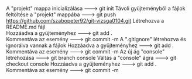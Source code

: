 A "projekt" mappa inicializálása                                ---> git init
Távoli gyüjteményből a fájlok feltöltése a "projekt" mappába    ---> git push https://github.com/szabopeter92/git-vizsga0104.git
Létrehozva a README.md fájl                       
Hozzáadva a gyüjteményhez                                       ---> git add .          
Kommentáva az esemény                                           ---> git commit -m 
A ".gitignore" létrehozva és ignorálva vannak a fájlok
Hozzáadva a gyüjteményhez                                       ---> git add .
Kommentáva az esemény                                           ---> git commit -m
Az új ág "console" létrehozása                                  ---> git branch console
Váltás a "console" ágra                                         ---> git checkout console
Hozzáadva a gyüjteményhez                                       ---> git add .          
Kommentáva az esemény                                           ---> git commit -m 